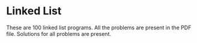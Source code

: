# Linked List

These are 100 linked list programs.
All the problems are present in the PDF file.
Solutions for all problems are present.

